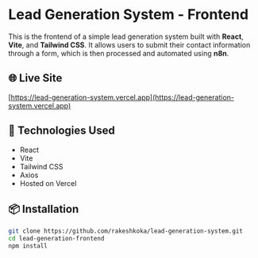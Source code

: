 # Lead Generation System - Frontend

This is the frontend of a simple lead generation system built with **React**, **Vite**, and **Tailwind CSS**. It allows users to submit their contact information through a form, which is then processed and automated using **n8n**.

## 🌐 Live Site

[https://lead-generation-system.vercel.app](https://lead-generation-system.vercel.app)

## 🚀 Technologies Used

- React
- Vite
- Tailwind CSS
- Axios
- Hosted on Vercel

## 📦 Installation

```bash
git clone https://github.com/rakeshkoka/lead-generation-system.git
cd lead-generation-frontend
npm install
